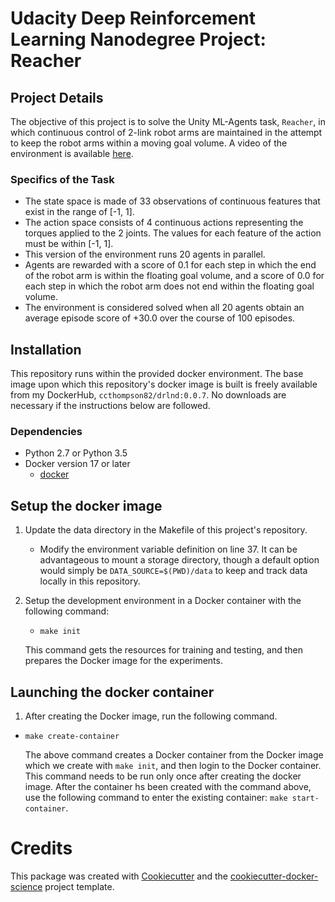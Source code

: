 # Udacity Deep Reinforcement Learning Nanodegree Project: Reacher

## Project Details

The objective of this project is to solve the Unity ML-Agents task, `Reacher`, in which continuous 
control of 2-link robot arms are maintained in the attempt to keep the robot arms within a 
moving goal volume.  A video of the environment is available [here](https://www.youtube.com/watch?v=2N9EoF6pQyE&feature=youtu.be).

### Specifics of the Task
* The state space is made of 33 observations of continuous features that exist in the range of [-1, 1].
* The action space consists of 4 continuous actions representing the torques applied to the 2 joints.  The values for 
each feature of the action must be within [-1, 1]. 
* This version of the environment runs 20 agents in parallel.  
* Agents are rewarded with a score of 0.1 for each step in which the end of the robot arm is 
within the floating goal volume, and a score of 0.0 for each step in which the robot arm does not
end within the floating goal volume.  
* The environment is considered solved when all 20 agents obtain an average episode score of +30.0 over the course 
of 100 episodes.   

## Installation

This repository runs within the provided docker environment. The base image upon which this 
repository's docker image is built is freely available from my DockerHub, 
`ccthompson82/drlnd:0.0.7`.  No downloads are necessary if the instructions below are followed. 

### Dependencies
* Python 2.7 or Python 3.5
* Docker version 17 or later
    - [docker](https://docs.docker.com/install/)
    
## Setup the docker image

1. Update the data directory in the Makefile of this project's repository.  
    * Modify the environment variable definition on line 37.  It can be advantageous to mount a storage directory,
     though a default option would simply be `DATA_SOURCE=$(PWD)/data` to keep and track data locally in this 
     repository.    
     
2. Setup the development environment in a Docker container with the following command:
    - `make init`
    
    This command gets the resources for training and testing, and then prepares the Docker image for the experiments.
    
## Launching the docker container

1. After creating the Docker image, run the following command.

- `make create-container`

    The above command creates a Docker container from the Docker image which we create with `make init`, and then
login to the Docker container.  This command needs to be run only once after creating the docker image.  After the
container hs been created with the command above, use the following command to enter the existing container: `make start-container`.

# Credits

This package was created with [Cookiecutter](https://github.com/audreyr/cookiecutter) and the [cookiecutter-docker-science](https://docker-science.github.io/) project template.
